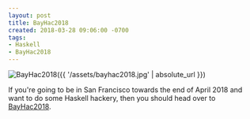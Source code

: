 ```yaml
---
layout: post
title: BayHac2018
created: 2018-03-28 09:06:00 -0700
tags:
- Haskell
- BayHac2018
---
```

![BayHac2018]({{ '/assets/bayhac2018.jpg' | absolute_url }})

If you're going to be in San Francisco towards the end of April 2018 and want to do some Haskell hackery, then you should head over to [BayHac2018][bayhac2018].

[bayhac2018]: https://wiki.haskell.org/BayHac2018
